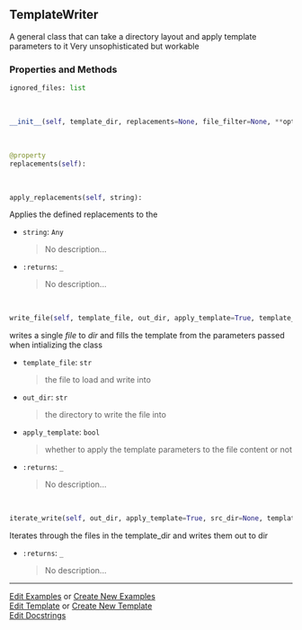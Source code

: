 ## <a id="McUtils.Misc.TemplateWriter.TemplateWriter">TemplateWriter</a>
A general class that can take a directory layout and apply template parameters to it
Very unsophisticated but workable

### Properties and Methods
```python
ignored_files: list
```
<a id="McUtils.Misc.TemplateWriter.TemplateWriter.__init__" class="docs-object-method">&nbsp;</a>
```python
__init__(self, template_dir, replacements=None, file_filter=None, **opts): 
```

<a id="McUtils.Misc.TemplateWriter.TemplateWriter.replacements" class="docs-object-method">&nbsp;</a>
```python
@property
replacements(self): 
```

<a id="McUtils.Misc.TemplateWriter.TemplateWriter.apply_replacements" class="docs-object-method">&nbsp;</a>
```python
apply_replacements(self, string): 
```
Applies the defined replacements to the
- `string`: `Any`
    >No description...
- `:returns`: `_`
    >No description...

<a id="McUtils.Misc.TemplateWriter.TemplateWriter.write_file" class="docs-object-method">&nbsp;</a>
```python
write_file(self, template_file, out_dir, apply_template=True, template_dir=None): 
```
writes a single _file_ to _dir_ and fills the template from the parameters passed when intializing the class
- `template_file`: `str`
    >the file to load and write into
- `out_dir`: `str`
    >the directory to write the file into
- `apply_template`: `bool`
    >whether to apply the template parameters to the file content or not
- `:returns`: `_`
    >No description...

<a id="McUtils.Misc.TemplateWriter.TemplateWriter.iterate_write" class="docs-object-method">&nbsp;</a>
```python
iterate_write(self, out_dir, apply_template=True, src_dir=None, template_dir=None): 
```
Iterates through the files in the template_dir and writes them out to dir
- `:returns`: `_`
    >No description...





___

[Edit Examples](https://github.com/McCoyGroup/McUtils/edit/edit/ci/examples/ci/docs/McUtils/Misc/TemplateWriter/TemplateWriter.md) or 
[Create New Examples](https://github.com/McCoyGroup/McUtils/new/edit/?filename=ci/examples/ci/docs/McUtils/Misc/TemplateWriter/TemplateWriter.md) <br/>
[Edit Template](https://github.com/McCoyGroup/McUtils/edit/edit/ci/docs/ci/docs/McUtils/Misc/TemplateWriter/TemplateWriter.md) or 
[Create New Template](https://github.com/McCoyGroup/McUtils/new/edit/?filename=ci/docs/templates/ci/docs/McUtils/Misc/TemplateWriter/TemplateWriter.md) <br/>
[Edit Docstrings](https://github.com/McCoyGroup/McUtils/edit/edit/McUtils/Misc/TemplateWriter.py?message=Update%20Docs)
